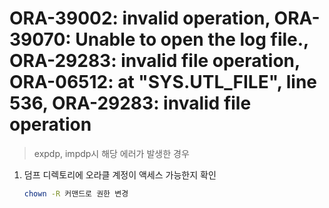 ORA-39002: invalid operation, ORA-39070: Unable to open the log file., ORA-29283: invalid file operation, ORA-06512: at "SYS.UTL_FILE", line 536, ORA-29283: invalid file operation
===
>expdp, impdp시 해당 에러가 발생한 경우

1. 덤프 디렉토리에 오라클 계정이 액세스 가능한지 확인
    ```sh
    chown -R 커맨드로 권한 변경
    ```
